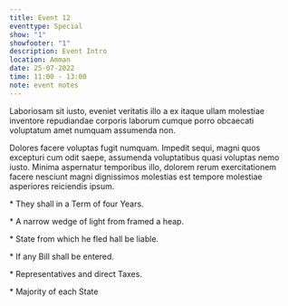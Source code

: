 ```yaml
---
title: Event 12
eventtype: Special
show: "1"
showfooter: "1"
description: Event Intro
location: Amman
date: 25-07-2022
time: 11:00 - 13:00
note: event notes
---
```

<!--StartFragment-->

Laboriosam sit iusto, eveniet veritatis illo a ex itaque ullam molestiae inventore repudiandae corporis laborum cumque porro obcaecati voluptatum amet numquam assumenda non.



Dolores facere voluptas fugit numquam. Impedit sequi, magni quos excepturi cum odit saepe, assumenda voluptatibus quasi voluptas nemo iusto. Minima aspernatur temporibus illo, dolorem rerum exercitationem facere nesciunt magni dignissimos molestias est tempore molestiae asperiores reiciendis ipsum.



\* They shall in a Term of four Years.

\* A narrow wedge of light from framed a heap.

\* State from which he fled hall be liable.

\* If any Bill shall be entered.

\* Representatives and direct Taxes.

\* Majority of each State

<!--EndFragment-->